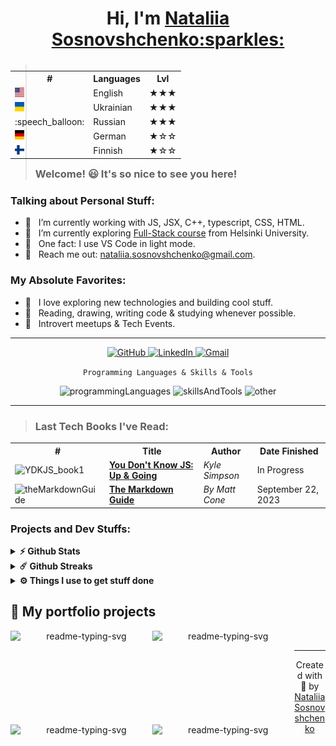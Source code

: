 <h1 align="center">Hi, I'm <a href="https://github.com/sonata22/" target="_blank">Nataliia Sosnovshchenko:sparkles:</a></h1>

<table align="right">
    <tbody>
      <tr>
        <th>#</th>
        <th>Languages</th>
        <th>Lvl</th>
      </tr>
      <tr>
        <td><img src="https://github.com/sonata22/sonata22/blob/main/lang_icons/usa.png" height="15"></td>
        <td>English</td>
        <td>★★★</td>
      </tr>
      <tr>
        <td><img src="https://github.com/sonata22/sonata22/blob/main/lang_icons/ukr.png" height="15"></td>
        <td>Ukrainian</td>
        <td>★★★</td>
      </tr>
	<tr>
        <td>:speech_balloon:</td>
        <td>Russian</td>
        <td>★★★</td>
      </tr>
	<tr>
        <td><img src="https://github.com/sonata22/sonata22/blob/main/lang_icons/germ.png" height="15"></td>
        <td>German</td>
        <td>★☆☆</td>
      </tr>
      <tr>
        <td><img src="https://github.com/sonata22/sonata22/blob/main/lang_icons/fin.png" height="15"></td>
        <td>Finnish</td>
        <td>★☆☆</td>
      </tr>
    </tbody>
</table>

> ### Welcome! :smiley: It's so nice to see you here!

### Talking about Personal Stuff:

- :herb: &nbsp; I’m currently working with JS, JSX, C++, typescript, CSS, HTML.
- :dragon: &nbsp; I’m currently exploring [Full-Stack course](https://fullstackopen.com/en/) from Helsinki University.
- :bug: &nbsp; One fact: I use VS Code in light mode.
- :hatched_chick: &nbsp; Reach me out: <nataliia.sosnovshchenko@gmail.com>.

### My Absolute Favorites:

- :fried_shrimp: &nbsp; I love exploring new technologies and building cool stuff.
- :art: &nbsp; Reading, drawing, writing code & studying whenever possible.
- :ramen: &nbsp; Introvert meetups & Tech Events.


---

<p align="center">
  	<a href="https://github.com/sonata22" target="_blank"><img alt="GitHub" src="https://img.shields.io/badge/-@sonata22-181717?style=flat-square&logo=GitHub&logoColor=black&labelColor=E7ECF0&color=f4f4f4">
  	</a>
  	<a href="https://www.linkedin.com/in/nataliia-sosnovshchenko-38148a176/" target="_blank"><img alt="LinkedIn" src="https://img.shields.io/badge/-LinkedIn-181717?style=flat-square&logo=linkedin&logoColor=0A66C2&labelColor=E7ECF0&color=f4f4f4">
  	</a>
  	<a href="" target="mailto:nataliia.sosnovshchenko@gmail.com"><img alt="Gmail" src="https://img.shields.io/badge/-nataliia.sosnovshchenko@gmail.com-181717?style=flat-square&logo=gmail&logoColor=E34133&labelColor=E7ECF0&color=f4f4f4">
 	</a>
</p>

<p align="center">
	<code>Programming Languages & Skills & Tools</code>
</p>

<p align="center">
  	<img src="https://skillicons.dev/icons?i=cpp,js,html,typescript,bash" alt=programmingLanguages width=100% height="55"/>
	<img src="https://skillicons.dev/icons?i=css,react,redux,nodejs,materialui,git" alt=skillsAndTools width=100% height="55"/>
	<img src="https://skillicons.dev/icons?i=figma,ps,jenkins,linux,postman,vscode" alt=other width=100% height="55"/>
</p>

---

> ### Last Tech Books I've Read:

<table>
	<tbody>
		<tr>
			<th>#</th>
			<th>Title</th>
			<th>Author</th>
			<th>Date Finished</th>
		</tr>
		<tr>
			<td><img src="https://github.com/getify/You-Dont-Know-JS/raw/1st-ed/up%20%26%20going/cover.jpg" alt=YDKJS_book1 height="55"/></td>
			<td><a href="https://github.com/getify/You-Dont-Know-JS/tree/1st-ed/up%20%26%20going" target="_blank"><strong>You Don't Know JS: Up & Going</strong></a></td>
			<td><em>Kyle Simpson</em></td>
			<td>In Progress</td>
		</tr>
		<tr>
			<td><img src="https://mdg.imgix.net/assets/images/book-cover.jpg?auto=format&fit=clip&q=40&w=1080" alt=theMarkdownGuide height="55"/></td>
			<td><a href="https://github.com/mattcone/markdown-guide-book" target="_blank"><strong>The Markdown Guide</strong></a></td>
			<td><em>By Matt Cone</em></td>
			<td>September 22, 2023</td>
		</tr>
	</tbody>
</table>

<!--
<h2 align="center">Licenses & certifications</h2>
-->

### Projects and Dev Stuffs:
<details>	
  <summary><b>⚡ Github Stats</b></summary>

  <br />
  <img height="180em" src="https://github-readme-stats.vercel.app/api?username=sonata22&show_icons=true&hide_border=true&&count_private=true&include_all_commits=true" />
  <img height="180em" src="https://github-readme-stats.vercel.app/api/top-langs/?username=sonata22&exclude_repo=KNN-Image-Classification&show_icons=true&hide_border=true&layout=compact&langs_count=8"/>
</details>

<details>	
  <summary><b>☄️ Github Streaks</b></summary>

  <br />
  <img height="180em" src="https://github-readme-streak-stats.herokuapp.com/?user=sonata22&hide_border=true" />
</details>

<details>
  <br />
  <summary><b>⚙️ Things I use to get stuff done</b></summary>
  	<ul>
  	    <li><b>OS:</b> Windows 11 Pro</li>
	    <li><b>Laptop: </b> HP Pavilion</li>
  	    <li><b>Browser: </b> Chrome</li>
	    <!--<li><b>Terminal: </b> ZSH: Oh My Zsh (PowerLevel10k)</li>-->
	    <li><b>Code Editor:</b> VSCode</li>
 	    <!--<li><b>Other Tools:</b> Postman, Notion, Bitwarden and Raindrop</li>-->
	    <!--<li><b>To Stay Updated:</b> Twitter, Product Hunt and Hacker News</li>-->
	</ul>
</details>

## 📘 My portfolio projects

<!-- Bassed on: Repo info cards - https://github.com/anuraghazra/github-readme-stats -->
<p align="center">
  <p style="widht: 100%;" align="center">
    <a href="https://github.com/sonata22"><img align="left" width="45%" height="150px" src="https://github-readme-stats.vercel.app/api/pin/?username=sonata22&repo=BOF-frontend-advanced-project&bg_color=#FFFEFE&title_color=7cebf5&icon_color=2d7de4&theme=react&border_color=7cebf5&border_radius=10&show_icons=true" alt="readme-typing-svg"></a>
    <a href="https://github.com/sonata22"><img align="left" width="45%" height="150px" src="https://github-readme-stats.vercel.app/api/pin/?username=sonata22&repo=sonata22&bg_color=#FFFEFE&title_color=7cebf5&icon_color=2d7de4&theme=react&border_color=7cebf5&border_radius=10&show_icons=true" alt="readme-typing-svg"></a>
  </p>
  <p align="center">&#8192;</p>
  <p style="widht: 100%;" align="center">
    <a href="https://github.com/sonata22"><img align="left" width="45%" height="150px" src="https://github-readme-stats.vercel.app/api/pin/?username=sonata22&repo=sonata22&bg_color=#FFFEFE&title_color=7cebf5&icon_color=2d7de4&theme=react&border_color=7cebf5&border_radius=10&show_icons=true" alt="readme-typing-svg"></a>
    <a href="https://github.com/sonata22"><img align="left" width="45%" height="150px" src="https://github-readme-stats.vercel.app/api/pin/?username=sonata22&repo=sonata22&bg_color=#FFFEFE&title_color=7cebf5&icon_color=2d7de4&theme=react&border_color=7cebf5&border_radius=10&show_icons=true" alt="readme-typing-svg"></a>
  </p>
</p>

---

<p align="center"> Created with 🧡 by <a href="https://github.com/sonata22">Nataliia Sosnovshchenko</a></p>
